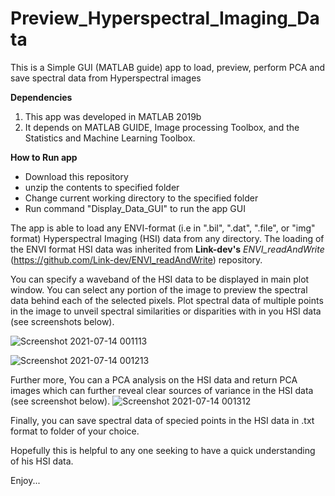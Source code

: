 # Preview_Hyperspectral_Imaging_Data

This is a Simple GUI (MATLAB guide) app to load, preview, perform PCA and save spectral data from Hyperspectral images

**Dependencies**
1. This app was developed in MATLAB 2019b
2. It depends on MATLAB GUIDE, Image processing Toolbox, and the Statistics and Machine Learning Toolbox.

**How to Run app**
- Download this repository
- unzip the contents to specified folder
- Change current working directory to the specified folder 
- Run command "Display_Data_GUI" to run the app GUI

The app is able to load any ENVI-format (i.e in ".bil", ".dat", ".file", or "img" format) Hyperspectral Imaging (HSI) data from any directory. 
The loading of the ENVI format HSI data was inherited from **Link-dev's** _ENVI_readAndWrite_ (https://github.com/Link-dev/ENVI_readAndWrite) repository.

You can specify a waveband of the HSI data to be displayed in main plot window. 
You can select any portion of the image to preview the spectral data behind each of the selected pixels. 
Plot spectral data of multiple points in the image to unveil spectral similarities or disparities with in you HSI data (see screenshots below).

![Screenshot 2021-07-14 001113](https://user-images.githubusercontent.com/49397327/125479710-763d24fc-12c7-48ad-99b5-c11ad043f130.png)

![Screenshot 2021-07-14 001213](https://user-images.githubusercontent.com/49397327/125479974-27385dc6-2e22-4f0e-8c9b-dd0334ef533b.png)



Further more, You can a PCA analysis on the HSI data and return PCA images which can further reveal clear sources of variance in the HSI data (see screenshot below).
![Screenshot 2021-07-14 001312](https://user-images.githubusercontent.com/49397327/125480542-e4a84c2a-2950-4b56-958a-54579be0b292.png)


Finally, you can save spectral data of specied points in the HSI data in .txt format to folder of your choice.


Hopefully this is helpful to any one seeking to have a quick understanding of his HSI data.

Enjoy...
